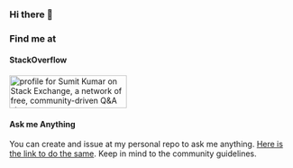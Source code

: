 ### Hi there 👋

### Find me at

#### StackOverflow
<a href="https://stackexchange.com/users/5624897"><img src="https://stackexchange.com/users/flair/5624897.png" width="208" height="58" alt="profile for Sumit Kumar on Stack Exchange, a network of free, community-driven Q&amp;A sites" title="profile for Sumit Kumar on Stack Exchange, a network of free, community-driven Q&amp;A sites"></a>

#### Ask me Anything
You can create and issue at my personal repo to ask me anything. [Here is the link to do the same](https://github.com/sumitkumar1209/sumitkumar1209/issues/new). Keep in mind to the community guidelines.
